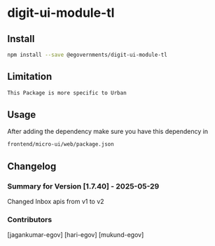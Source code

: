 # digit-ui-module-tl

## Install

```bash
npm install --save @egovernments/digit-ui-module-tl
```

## Limitation

```bash
This Package is more specific to Urban
```

## Usage

After adding the dependency make sure you have this dependency in

```bash
frontend/micro-ui/web/package.json
```

## Changelog

### Summary for Version [1.7.40] - 2025-05-29

Changed Inbox apis from v1 to v2

### Contributors

[jagankumar-egov] [hari-egov] [mukund-egov]
